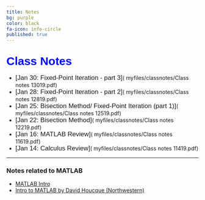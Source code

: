 ```yaml
---
title: Notes
bg: purple
color: black
fa-icon: info-circle
published: true
---
```


## **<span style="color:blue;font-family:'Titillium Web', sans-serif; font-size:30px;font-weight:Regular;"> Class Notes </span>**

- <span style="font-family:'Titillium Web', sans-serif; font-size:17px;font-weight:Regular;"> [Jan 30: Fixed-Point Iteration - part 3]</span>( myfiles/classnotes/Class notes 13019.pdf)
- <span style="font-family:'Titillium Web', sans-serif; font-size:17px;font-weight:Regular;">[Jan 28: Fixed-Point Iteration - part 2]</span>( myfiles/classnotes/Class notes 12819.pdf)
- <span style="font-family:'Titillium Web', sans-serif; font-size:17px;font-weight:Regular;">[Jan 25: Bisection Method/ Fixed-Point Iteration (part 1)]</span>( myfiles/classnotes/Class notes 12519.pdf)
- <span style="font-family:'Titillium Web', sans-serif; font-size:17px;font-weight:Regular;">[Jan 22: Bisection Method]</span>( myfiles/classnotes/Class notes 12219.pdf)
- <span style="font-family:'Titillium Web', sans-serif; font-size:17px;font-weight:Regular;">[Jan 16: MATLAB Review]</span>( myfiles/classnotes/Class notes 11619.pdf)
- <span style="font-family:'Titillium Web', sans-serif; font-size:17px;font-weight:Regular;">[Jan 14: Calculus Review]</span>( myfiles/classnotes/Class notes 11419.pdf)

-------------

### Notes related to MATLAB

- [MATLAB Intro]( myfiles/MATLAB_intro_final_version.pdf)
- [Intro to MATLAB by David Houcque
(Northwestern)]( myfiles/matlab.pdf)

